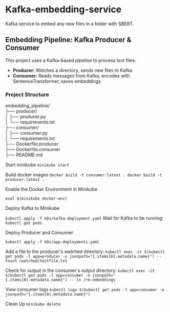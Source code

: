 # Kafka-embedding-service  
  
Kafka service to embed any new files in a folder with SBERT.  
  
## Embedding Pipeline: Kafka Producer & Consumer  
  
This project uses a Kafka-based pipeline to process text files:  
  
- **Producer:** Watches a directory, sends new files to Kafka    
- **Consumer:** Reads messages from Kafka, encodes with SentenceTransformer, saves embeddings  
  
### Project Structure  
  

embedding_pipeline/  
├── producer/  
│   ├── producer.py  
│   └── requirements.txt  
├── consumer/  
│   ├── consumer.py  
│   └── requirements.txt  
├── Dockerfile.producer  
├── Dockerfile.consumer  
├── README.md  


Start minikube 
`
minikube start  
`

Build docker images
`
docker build -t consumer:latest .
docker build -t producer:latest .
`

Enable the Docker Environment in Minikube

`eval $(minikube docker-env)`

Deploy Kafka to Minikube

`kubectl apply -f k8s/kafka-deployment.yaml`
Wait for Kafka to be running: `kubectl get pods`

Deploy Producer and Consumer

`kubectl apply -f k8s/app-deployments.yaml`

Add a file to the producer's watched directory:
`kubectl exec -it $(kubectl get pods -l app=producer -o jsonpath="{.items[0].metadata.name}") -- touch /watched/testfile.txt` 

Check for output in the consumer's output directory:
`kubectl exec -it $(kubectl get pods -l app=consumer -o jsonpath="{.items[0].metadata.name}") -- ls /rm-embeddings`

View consumer logs
`kubectl logs $(kubectl get pods -l app=consumer -o jsonpath="{.items[0].metadata.name}")  `

Clean Up
`minikube delete `
